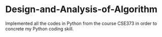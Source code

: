 # Design-and-Analysis-of-Algorithm
Implemented all the codes in Python from the course CSE373 in order to concrete my Python coding skill.
